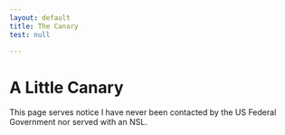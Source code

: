 ```yaml
---
layout: default
title: The Canary
test: null

---
```


# A Little Canary

This page serves notice I have never been contacted by the US Federal Government nor served with an NSL.

